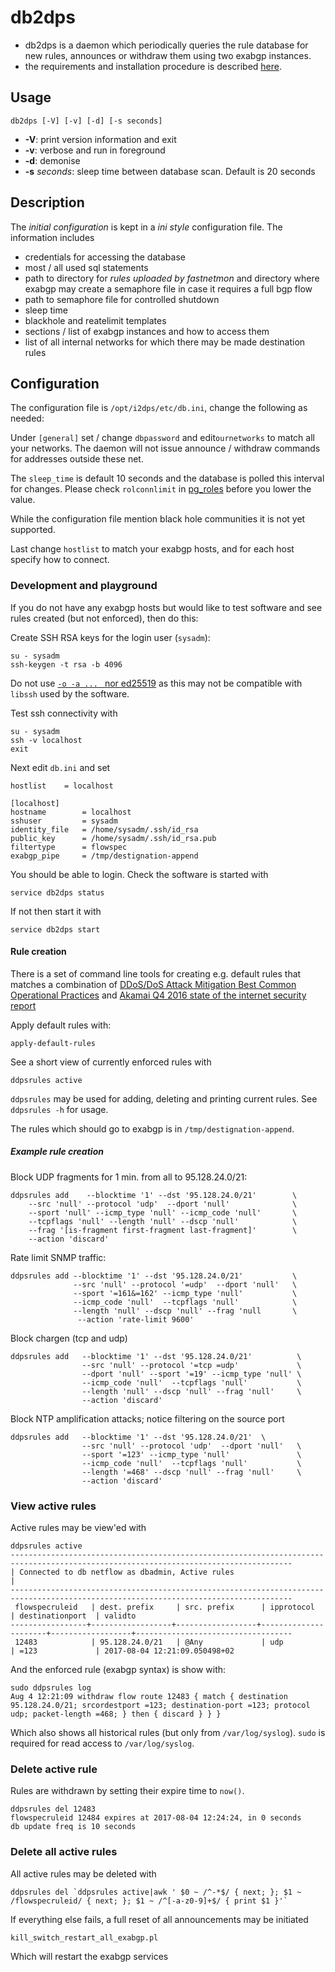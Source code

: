 
# db2dps

  - db2dps is a daemon which periodically queries the rule database for new
    rules, announces or withdraw them using two exabgp instances.
  - the requirements and installation procedure is described
    [here](../docs/ddps-database-server-installation.md).

## Usage
 
  ``db2dps [-V] [-v] [-d] [-s seconds]``
 
   - **-V**: print version information and exit
   - **-v**: verbose and run in foreground
   - **-d**: demonise
   - **-s** _seconds_: sleep time between database scan. Default is 20 seconds
 
## Description

The _initial configuration_ is kept in a _ini style_ configuration file. The
information includes

  - credentials for accessing the database
  - most / all used sql statements
  - path to directory for _rules uploaded by fastnetmon_ and directory where exabgp may create a semaphore file in case it requires a full bgp flow
  - path to semaphore file for controlled shutdown
  - sleep time
  - blackhole and reatelimit templates
  - sections / list of exabgp instances and how to access them
  - list of all internal networks for which there may be made destination rules

## Configuration

The configuration file is `/opt/i2dps/etc/db.ini`, change the following as
needed:

Under `[general]` set / change `dbpassword` and edit`ournetworks` to match all your networks.
The daemon will not issue announce / withdraw commands for addresses outside these net.

The `sleep_time` is default 10 seconds and the database is polled this interval
for changes.  Please check `rolconnlimit` in
[pg_roles](https://www.postgresql.org/docs/current/static/view-pg-roles.html)
before you lower the value.

While the configuration file mention black hole communities it is not yet
supported.

Last change `hostlist` to match your exabgp hosts, and for each host specify how to connect.

### Development and playground
If you do not have any exabgp hosts but would like to test software and see rules
created (but not enforced), then do this:

Create SSH RSA keys for the login user (`sysadm`):

	su - sysadm
	ssh-keygen -t rsa -b 4096

Do not use [`-o -a ... ` nor
ed25519](https://stribika.github.io/2015/01/04/secure-secure-shell.html) as
this may not be compatible with `libssh` used by the software.

Test ssh connectivity with

	su - sysadm
	ssh -v localhost
	exit

Next edit `db.ini` and set

	hostlist	= localhost

	[localhost]
	hostname        = localhost
	sshuser         = sysadm
	identity_file   = /home/sysadm/.ssh/id_rsa
	public_key      = /home/sysadm/.ssh/id_rsa.pub
	filtertype      = flowspec
	exabgp_pipe     = /tmp/destignation-append

You should be able to login. Check the software is started with

	service db2dps status

If not then start it with

	service db2dps start

#### Rule creation 

There is a set of command line tools for creating e.g. default rules that
matches a combination of [DDoS/DoS Attack Mitigation Best Common Operational
Practices](http://nabcop.org/index.php/DDoS-DoS-attack-BCOP) and [Akamai Q4
2016 state of the internet security
report](https://www.akamai.com/us/en/multimedia/documents/state-of-the-internet/q4-2016-state-of-the-internet-security-report.pdf)

Apply default rules with:

	apply-default-rules

See a short view of currently enforced rules with 

	ddpsrules active

`ddpsrules` may be used for adding, deleting and printing current rules. See
`ddpsrules -h` for usage.

The rules which should go to exabgp is in `/tmp/destignation-append`.

##### Example rule creation

Block UDP fragments for 1 min. from all to 95.128.24.0/21:

	ddpsrules add    --blocktime '1' --dst '95.128.24.0/21'        \
        --src 'null' --protocol 'udp'  --dport 'null'              \
        --sport 'null' --icmp_type 'null' --icmp_code 'null'       \
        --tcpflags 'null' --length 'null' --dscp 'null'            \
        --frag '[is-fragment first-fragment last-fragment]'        \
        --action 'discard'
   
Rate limit SNMP traffic:

    ddpsrules add --blocktime '1' --dst '95.128.24.0/21'           \
                  --src 'null' --protocol '=udp'  --dport 'null'   \
                  --sport '=161&=162' --icmp_type 'null'           \
                  --icmp_code 'null'  --tcpflags 'null'            \
                  --length 'null' --dscp 'null' --frag 'null       \
                   --action 'rate-limit 9600'

Block chargen (tcp and udp)
                   
    ddpsrules add   --blocktime '1' --dst '95.128.24.0/21'          \
                    --src 'null' --protocol '=tcp =udp'             \
                    --dport 'null' --sport '=19' --icmp_type 'null' \
                    --icmp_code 'null'  --tcpflags 'null'           \
                    --length 'null' --dscp 'null' --frag 'null'     \
                    --action 'discard'

Block NTP amplification attacks; notice filtering on the source port

    ddpsrules add   --blocktime '1' --dst '95.128.24.0/21'  \
                    --src 'null' --protocol 'udp'  --dport 'null'   \
                    --sport '=123' --icmp_type 'null'               \
                    --icmp_code 'null'  --tcpflags 'null'           \
                    --length '=468' --dscp 'null' --frag 'null'     \
                    --action 'discard'

### View active rules

Active rules may be view'ed with

`````
ddpsrules active
-------------------------------------------------------------------------------------------------------------------------------------
| Connected to db netflow as dbadmin, Active rules                                                                                  |
-------------------------------------------------------------------------------------------------------------------------------------
 flowspecruleid   | dest. prefix     | src. prefix      | ipprotocol           | destinationport  | validto
-----------------+------------------+------------------+----------------------+------------------+-----------------------------------
 12483            | 95.128.24.0/21   | @Any             | udp                  | =123             | 2017-08-04 12:21:09.050498+02

`````

And the enforced rule (exabgp syntax) is show with:

`````
sudo ddpsrules log
Aug 4 12:21:09 withdraw flow route 12483 { match { destination 95.128.24.0/21; srcordestport =123; destination-port =123; protocol udp; packet-length =468; } then { discard } } }

`````
Which also shows all historical rules (but only from `/var/log/syslog`).
`sudo` is required for read access to `/var/log/syslog`.

### Delete active rule

Rules are withdrawn by setting their expire time to `now()`.


`````
ddpsrules del 12483
flowspecruleid 12484 expires at 2017-08-04 12:24:24, in 0 seconds
db update freq is 10 seconds
`````

### Delete all active rules

All active rules may be deleted with

    ddpsrules del `ddpsrules active|awk ' $0 ~ /^-*$/ { next; }; $1 ~ /flowspecruleid/ { next; }; $1 ~ /^[-a-z0-9]+$/ { print $1 }'`

<!-- ddpsrules del `ddpsrules active|awk ' $1 ~ /^[0-9]+$/ { print $1 }'` -->

<!-- ddpsrules del `ddpsrules active |awk '{ print $1 }'|sed '/Read/d; /^$/d; /^|/d; /^\---*/d; /flowspecruleid/d'` -->
	
If everything else fails, a full reset of all announcements may be initiated

	kill_switch_restart_all_exabgp.pl
	
Which will restart the exabgp services

